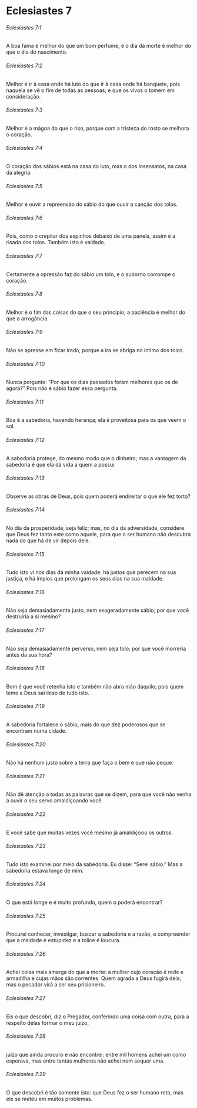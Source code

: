 # Eclesiastes 7

###### Eclesiastes 7:1

A boa fama é melhor do que um bom perfume, e o dia da morte é melhor do que o dia do nascimento.

###### Eclesiastes 7:2

Melhor é ir à casa onde há luto do que ir à casa onde há banquete, pois naquela se vê o fim de todas as pessoas; e que os vivos o tomem em consideração.

###### Eclesiastes 7:3

Melhor é a mágoa do que o riso, porque com a tristeza do rosto se melhora o coração.

###### Eclesiastes 7:4

O coração dos sábios está na casa do luto, mas o dos insensatos, na casa da alegria.

###### Eclesiastes 7:5

Melhor é ouvir a repreensão do sábio do que ouvir a canção dos tolos.

###### Eclesiastes 7:6

Pois, como o crepitar dos espinhos debaixo de uma panela, assim é a risada dos tolos. Também isto é vaidade.

###### Eclesiastes 7:7

Certamente a opressão faz do sábio um tolo, e o suborno corrompe o coração.

###### Eclesiastes 7:8

Melhor é o fim das coisas do que o seu princípio; a paciência é melhor do que a arrogância.

###### Eclesiastes 7:9

Não se apresse em ficar irado, porque a ira se abriga no íntimo dos tolos.

###### Eclesiastes 7:10

Nunca pergunte: “Por que os dias passados foram melhores que os de agora?” Pois não é sábio fazer essa pergunta.

###### Eclesiastes 7:11

Boa é a sabedoria, havendo herança; ela é proveitosa para os que veem o sol.

###### Eclesiastes 7:12

A sabedoria protege, do mesmo modo que o dinheiro; mas a vantagem da sabedoria é que ela dá vida a quem a possui.

###### Eclesiastes 7:13

Observe as obras de Deus, pois quem poderá endireitar o que ele fez torto?

###### Eclesiastes 7:14

No dia da prosperidade, seja feliz; mas, no dia da adversidade, considere que Deus fez tanto este como aquele, para que o ser humano não descubra nada do que há de vir depois dele.

###### Eclesiastes 7:15

Tudo isto vi nos dias da minha vaidade: há justos que perecem na sua justiça, e há ímpios que prolongam os seus dias na sua maldade.

###### Eclesiastes 7:16

Não seja demasiadamente justo, nem exageradamente sábio; por que você destruiria a si mesmo?

###### Eclesiastes 7:17

Não seja demasiadamente perverso, nem seja tolo; por que você morreria antes da sua hora?

###### Eclesiastes 7:18

Bom é que você retenha isto e também não abra mão daquilo; pois quem teme a Deus sai ileso de tudo isto.

###### Eclesiastes 7:19

A sabedoria fortalece o sábio, mais do que dez poderosos que se encontram numa cidade.

###### Eclesiastes 7:20

Não há nenhum justo sobre a terra que faça o bem e que não peque.

###### Eclesiastes 7:21

Não dê atenção a todas as palavras que se dizem, para que você não venha a ouvir o seu servo amaldiçoando você.

###### Eclesiastes 7:22

E você sabe que muitas vezes você mesmo já amaldiçoou os outros.

###### Eclesiastes 7:23

Tudo isto examinei por meio da sabedoria. Eu disse: “Serei sábio.” Mas a sabedoria estava longe de mim.

###### Eclesiastes 7:24

O que está longe e é muito profundo, quem o poderá encontrar?

###### Eclesiastes 7:25

Procurei conhecer, investigar, buscar a sabedoria e a razão, e compreender que a maldade é estupidez e a tolice é loucura.

###### Eclesiastes 7:26

Achei coisa mais amarga do que a morte: a mulher cujo coração é rede e armadilha e cujas mãos são correntes. Quem agrada a Deus fugirá dela, mas o pecador virá a ser seu prisioneiro.

###### Eclesiastes 7:27

Eis o que descobri, diz o Pregador, conferindo uma coisa com outra, para a respeito delas formar o meu juízo,

###### Eclesiastes 7:28

juízo que ainda procuro e não encontrei: entre mil homens achei um como esperava, mas entre tantas mulheres não achei nem sequer uma.

###### Eclesiastes 7:29

O que descobri é tão somente isto: que Deus fez o ser humano reto, mas ele se meteu em muitos problemas.

